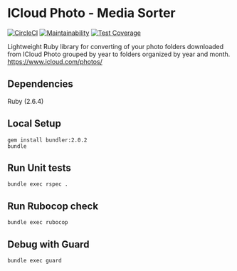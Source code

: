 ICloud Photo - Media Sorter
==================================

[![CircleCI](https://circleci.com/gh/rusllonrails/icloud_media_sorter.svg?style=svg)](https://circleci.com/gh/rusllonrails/icloud_media_sorter)
[![Maintainability](https://api.codeclimate.com/v1/badges/c71e80e5edbd049dcfa5/maintainability)](https://codeclimate.com/github/rusllonrails/icloud_media_sorter/maintainability)
[![Test Coverage](https://api.codeclimate.com/v1/badges/c71e80e5edbd049dcfa5/test_coverage)](https://codeclimate.com/github/rusllonrails/icloud_media_sorter/test_coverage)

Lightweight Ruby library for converting of your photo folders downloaded from ICloud Photo grouped by year to folders organized by year and month. https://www.icloud.com/photos/

## Dependencies

Ruby (2.6.4)

## Local Setup

```
gem install bundler:2.0.2
bundle
```

## Run Unit tests

```
bundle exec rspec .
```

## Run Rubocop check

```
bundle exec rubocop
```

## Debug with Guard

```
bundle exec guard
```
